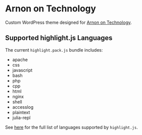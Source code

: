 # Arnon on Technology
Custom WordPress theme designed for [Arnon on Technology](https://blog.arnonerba.com/).

## Supported highlight.js Languages
The current `highlight.pack.js` bundle includes:
- apache
- css
- javascript
- bash
- php
- cpp
- html
- nginx
- shell
- accesslog
- plaintext
- julia-repl

See [here](https://highlightjs.readthedocs.io/en/latest/css-classes-reference.html) for the full list of languages supported by `highlight.js`.
